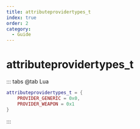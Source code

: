 ```yaml
---
title: attributeprovidertypes_t
index: true
order: 2
category:
  - Guide
---
```


# attributeprovidertypes_t
::: tabs
@tab Lua
```lua
attributeprovidertypes_t = {
    PROVIDER_GENERIC = 0x0,
    PROVIDER_WEAPON = 0x1
}
```
:::